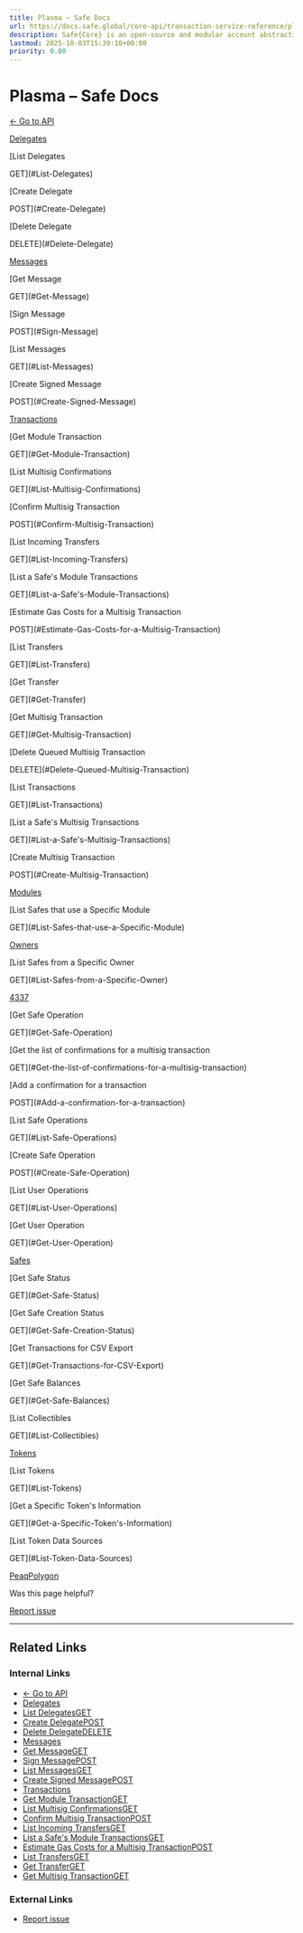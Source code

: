 ```yaml
---
title: Plasma – Safe Docs
url: https://docs.safe.global/core-api/transaction-service-reference/plasma
description: Safe{Core} is an open-source and modular account abstraction stack. Learn about its features and how to use it.
lastmod: 2025-10-03T15:39:10+00:00
priority: 0.80
---
```


# Plasma – Safe Docs

[← Go to API](/core-api/transaction-service-overview)

[Delegates](#Delegates)

[List Delegates

GET](#List-Delegates)

[Create Delegate

POST](#Create-Delegate)

[Delete Delegate

DELETE](#Delete-Delegate)

[Messages](#Messages)

[Get Message

GET](#Get-Message)

[Sign Message

POST](#Sign-Message)

[List Messages

GET](#List-Messages)

[Create Signed Message

POST](#Create-Signed-Message)

[Transactions](#Transactions)

[Get Module Transaction

GET](#Get-Module-Transaction)

[List Multisig Confirmations

GET](#List-Multisig-Confirmations)

[Confirm Multisig Transaction

POST](#Confirm-Multisig-Transaction)

[List Incoming Transfers

GET](#List-Incoming-Transfers)

[List a Safe's Module Transactions

GET](#List-a-Safe's-Module-Transactions)

[Estimate Gas Costs for a Multisig Transaction

POST](#Estimate-Gas-Costs-for-a-Multisig-Transaction)

[List Transfers

GET](#List-Transfers)

[Get Transfer

GET](#Get-Transfer)

[Get Multisig Transaction

GET](#Get-Multisig-Transaction)

[Delete Queued Multisig Transaction

DELETE](#Delete-Queued-Multisig-Transaction)

[List Transactions

GET](#List-Transactions)

[List a Safe's Multisig Transactions

GET](#List-a-Safe's-Multisig-Transactions)

[Create Multisig Transaction

POST](#Create-Multisig-Transaction)

[Modules](#Modules)

[List Safes that use a Specific Module

GET](#List-Safes-that-use-a-Specific-Module)

[Owners](#Owners)

[List Safes from a Specific Owner

GET](#List-Safes-from-a-Specific-Owner)

[4337](#4337)

[Get Safe Operation

GET](#Get-Safe-Operation)

[Get the list of confirmations for a multisig transaction

GET](#Get-the-list-of-confirmations-for-a-multisig-transaction)

[Add a confirmation for a transaction

POST](#Add-a-confirmation-for-a-transaction)

[List Safe Operations

GET](#List-Safe-Operations)

[Create Safe Operation

POST](#Create-Safe-Operation)

[List User Operations

GET](#List-User-Operations)

[Get User Operation

GET](#Get-User-Operation)

[Safes](#Safes)

[Get Safe Status

GET](#Get-Safe-Status)

[Get Safe Creation Status

GET](#Get-Safe-Creation-Status)

[Get Transactions for CSV Export

GET](#Get-Transactions-for-CSV-Export)

[Get Safe Balances

GET](#Get-Safe-Balances)

[List Collectibles

GET](#List-Collectibles)

[Tokens](#Tokens)

[List Tokens

GET](#List-Tokens)

[Get a Specific Token's Information

GET](#Get-a-Specific-Token's-Information)

[List Token Data Sources

GET](#List-Token-Data-Sources)

[Peaq](/core-api/transaction-service-reference/peaq "Peaq")[Polygon](/core-api/transaction-service-reference/polygon "Polygon")

Was this page helpful?

[Report issue](https://github.com/safe-global/safe-docs/issues/new?assignees=&labels=nextra-feedback&projects=&template=nextra-feedback.yml&title=%5BFeedback%5D+)

---

## Related Links

### Internal Links

- [← Go to API](https://docs.safe.global/core-api/transaction-service-overview)
- [Delegates](https://docs.safe.global/core-api/transaction-service-reference/plasma#Delegates)
- [List DelegatesGET](https://docs.safe.global/core-api/transaction-service-reference/plasma#List-Delegates)
- [Create DelegatePOST](https://docs.safe.global/core-api/transaction-service-reference/plasma#Create-Delegate)
- [Delete DelegateDELETE](https://docs.safe.global/core-api/transaction-service-reference/plasma#Delete-Delegate)
- [Messages](https://docs.safe.global/core-api/transaction-service-reference/plasma#Messages)
- [Get MessageGET](https://docs.safe.global/core-api/transaction-service-reference/plasma#Get-Message)
- [Sign MessagePOST](https://docs.safe.global/core-api/transaction-service-reference/plasma#Sign-Message)
- [List MessagesGET](https://docs.safe.global/core-api/transaction-service-reference/plasma#List-Messages)
- [Create Signed MessagePOST](https://docs.safe.global/core-api/transaction-service-reference/plasma#Create-Signed-Message)
- [Transactions](https://docs.safe.global/core-api/transaction-service-reference/plasma#Transactions)
- [Get Module TransactionGET](https://docs.safe.global/core-api/transaction-service-reference/plasma#Get-Module-Transaction)
- [List Multisig ConfirmationsGET](https://docs.safe.global/core-api/transaction-service-reference/plasma#List-Multisig-Confirmations)
- [Confirm Multisig TransactionPOST](https://docs.safe.global/core-api/transaction-service-reference/plasma#Confirm-Multisig-Transaction)
- [List Incoming TransfersGET](https://docs.safe.global/core-api/transaction-service-reference/plasma#List-Incoming-Transfers)
- [List a Safe's Module TransactionsGET](https://docs.safe.global/core-api/transaction-service-reference/plasma#List-a-Safe's-Module-Transactions)
- [Estimate Gas Costs for a Multisig TransactionPOST](https://docs.safe.global/core-api/transaction-service-reference/plasma#Estimate-Gas-Costs-for-a-Multisig-Transaction)
- [List TransfersGET](https://docs.safe.global/core-api/transaction-service-reference/plasma#List-Transfers)
- [Get TransferGET](https://docs.safe.global/core-api/transaction-service-reference/plasma#Get-Transfer)
- [Get Multisig TransactionGET](https://docs.safe.global/core-api/transaction-service-reference/plasma#Get-Multisig-Transaction)

### External Links

- [Report issue](https://github.com/safe-global/safe-docs/issues/new?assignees=&labels=nextra-feedback&projects=&template=nextra-feedback.yml&title=%5BFeedback%5D+)

